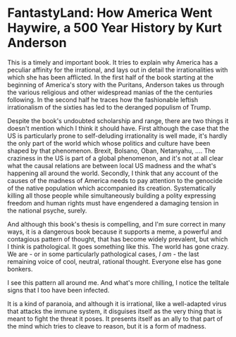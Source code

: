# FantastyLand: How America Went Haywire, a 500 Year History by Kurt Anderson

This is a timely and important book. It tries to explain why America has a peculiar affinity for the irrational, and lays out in detail the irrationalities with which she has been afflicted. In the first half of the book starting at the beginning of America's story with the Puritans, Anderson takes us through the various religious and other widespread manias of the the centuries following. In the second half he traces how the fashionable leftish  irrationalism of the sixties has led to the deranged populism of Trump. 

Despite the book's undoubted scholarship and range, there are  two things it doesn't mention which I think it should have. First although the case that the US is particularly prone to self-deluding irrationality is well made, it's hardly the only part of the world which whose politics and culture have been shaped by that phenomenon. Brexit, Bolsano, Oban, Netanyahu, .... The craziness in the US is part of a global phenomenon, and it's not at all clear what the causal relations are between local US madness and the what's happening all around the world. Secondly, I think that any account of the causes of the madness of America needs to pay attention to the genocide of the native population which accompanied its creation. Systematically killing all those people  while simultaneously building a polity expressing freedom and human rights must have engendered a damaging tension in the national psyche, surely. 

And although this book's thesis is compelling, and I'm sure correct in many ways, it is a dangerous book because it supports a meme, a powerful and contagious pattern of thought, that has become widely prevalent, but which I think is pathological. It goes something like this. The world has gone crazy. We are - or in some particularly pathological cases, *I am* - the last remaining voice of cool, neutral, rational thought. Everyone else has gone bonkers. 

I see this pattern all around me. And what's more chilling, I notice the telltale signs that I too have been infected. 

It is a kind of paranoia, and although it is  irrational, like  a well-adapted virus that attacks the immune system, it disguises itself as the very thing that is meant to fight the threat it poses. It presents itself as an ally to that part of the mind which tries to cleave to reason, but it is a form of madness. 









